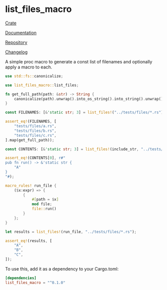 # list_files_macro

[Crate](https://crates.io/crates/list_files_macro)

[Documentation](https://docs.rs/list_files_macro)

[Repository](https://github.com/LukeMiles49/list-files-macro-rs)

[Changelog](https://github.com/LukeMiles49/list-files-macro-rs/blob/master/CHANGELOG.md)

A simple proc macro to generate a const list of filenames and optionally apply a macro to each.

```rust
use std::fs::canonicalize;

use list_files_macro::list_files;

fn get_full_path(path: &str) -> String {
	canonicalize(path).unwrap().into_os_string().into_string().unwrap()
}

const FILENAMES: [&'static str; 3] = list_files!("../tests/files/*.rs");

assert_eq!(FILENAMES, [
	"tests/files/a.rs",
	"tests/files/b.rs",
	"tests/files/c.rs",
].map(get_full_path));

const CONTENTS: [&'static str; 3] = list_files!(include_str, "../tests/files/*.rs");

assert_eq!(CONTENTS[0], r#"
pub fn run() -> &'static str {
	"A"
}
"#);

macro_rules! run_file {
	($x:expr) => {
		{
			#[path = $x]
			mod file;
			file::run()
		}
	};
}

let results = list_files!(run_file, "../tests/files/*.rs");

assert_eq!(results, [
	"A",
	"B",
	"C",
]);
```

To use this, add it as a dependency to your Cargo.toml:
```toml
[dependencies]
list_files_macro = "^0.1.0"
```
